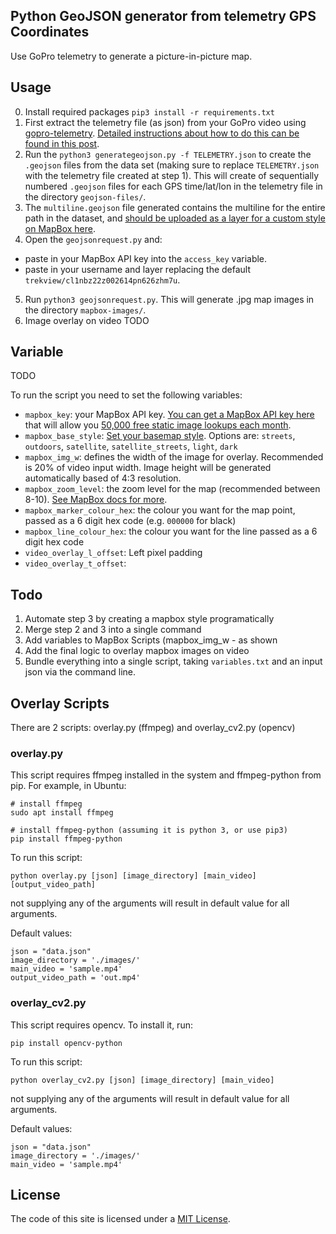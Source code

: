 ## Python GeoJSON generator from telemetry GPS Coordinates

Use GoPro telemetry to generate a picture-in-picture map.

## Usage

0. Install required packages `pip3 install -r requirements.txt`
1. First extract the telemetry file (as json) from your GoPro video using [gopro-telemetry](https://github.com/JuanIrache/gopro-telemetry/). [Detailed instructions about how to do this can be found in this post](https://www.trekview.org/blog/2022/gopro-telemetry-exporter-getting-started/).
2. Run the `python3 generategeojson.py -f TELEMETRY.json` to create the `.geojson` files from the data set (making sure to replace `TELEMETRY.json` with the telemetry file created at step 1). This will create of sequentially numbered `.geojson` files for each GPS time/lat/lon in the telemetry file in the directory `geojson-files/`.
3. The `multiline.geojson` file generated contains the multiline for the entire path in the dataset, and [should be uploaded as a layer for a custom style on MapBox here](https://studio.mapbox.com/styles).
4. Open the `geojsonrequest.py` and:
  * paste in your MapBox API key into the `access_key` variable. 
  * paste in your username and layer replacing the default `trekview/cl1nbz22z002614pn626zhm7u`.
5. Run `python3 geojsonrequest.py`. This will generate .jpg map images in the directory `mapbox-images/`.
6. Image overlay on video TODO

## Variable

TODO

To run the script you need to set the following variables:

* `mapbox_key`: your MapBox API key. [You can get a MapBox API key here](https://account.mapbox.com/) that will allow you [50,000 free static image lookups each month](https://www.mapbox.com/pricing/#glstatic).
* `mapbox_base_style`: [Set your basemap style](https://studio.mapbox.com/styles). Options are: `streets`, `outdoors`, `satellite`, `satellite_streets`, `light`, `dark`
* `mapbox_img_w`: defines the width of the image for overlay. Recommended is 20% of video input width. Image height will be generated automatically based of 4:3 resolution.
* `mapbox_zoom_level`: the zoom level for the map (recommended between 8-10). [See MapBox docs for more](https://docs.mapbox.com/help/glossary/zoom-level/).
* `mapbox_marker_colour_hex`: the colour you want for the map point, passed as a 6 digit hex code (e.g. `000000` for black)
* `mapbox_line_colour_hex`: the colour you want for the line passed as a 6 digit hex code
* `video_overlay_l_offset`: Left pixel padding
* `video_overlay_t_offset`:



## Todo 

1. Automate step 3 by creating a mapbox style programatically
2. Merge step 2 and 3 into a single command
3. Add variables to MapBox Scripts (mapbox_img_w - as shown 
2. Add the final logic to overlay mapbox images on video
3. Bundle everything into a single script, taking `variables.txt` and an input json via the command line.

## Overlay Scripts

There are 2 scripts: overlay.py (ffmpeg) and overlay_cv2.py (opencv)

### overlay.py

This script requires ffmpeg installed in the system and ffmpeg-python from pip. For example, in Ubuntu:

    # install ffmpeg
    sudo apt install ffmpeg

    # install ffmpeg-python (assuming it is python 3, or use pip3)
    pip install ffmpeg-python

To run this script:

    python overlay.py [json] [image_directory] [main_video] [output_video_path]

not supplying any of the arguments will result in default value for all arguments.

Default values:

    json = "data.json"
    image_directory = './images/'
    main_video = 'sample.mp4'
    output_video_path = 'out.mp4'

### overlay_cv2.py

This script requires opencv. To install it, run:

    pip install opencv-python

To run this script:

    python overlay_cv2.py [json] [image_directory] [main_video]

not supplying any of the arguments will result in default value for all arguments.

Default values:

    json = "data.json"
    image_directory = './images/'
    main_video = 'sample.mp4'

## License

The code of this site is licensed under a [MIT License](/LICENSE).